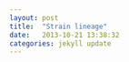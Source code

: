```yaml
---
layout: post
title:  "Strain lineage"
date:   2013-10-21 13:38:32
categories: jekyll update
---
```


<script src="{{ site.baseurl }}/js/lineage.js"></script>

<div id="lineage"></div>

<script>


var margin = {top: 20, right: 20, bottom: 20, left: 20},
    padding = {top: 60, right: 50, bottom: 60, left: 50},
    outerWidth = 960,
    outerHeight = 700,
    innerWidth = outerWidth - margin.left - margin.right,
    innerHeight = outerHeight - margin.top - margin.bottom,
    width = innerWidth - padding.left - padding.right,
    height = innerHeight - padding.top - padding.bottom;

// var lineage_chart_temporal = lineage_temporal().width(width).height(height)
// var lineage_chart_growth_vs_yield = lineage_growth_vs_yield().width(width).height(height)
var lineage_chart_hack = lineage_hack().width(width).height(height)

var svg = d3.select("#lineage").append("svg")
    .attr("width", outerWidth)
    .attr("height", outerHeight)
    .append("g")
    .attr("transform", "translate(" + padding.left + "," + padding.top + ")");


    d3.json("/data/lineage_yields_growth.json", function(error, data) {
    if (error) {console.log(error)};
    
    // lineage_chart_temporal(data, svg)
    // lineage_chart_growth_vs_yield(data, svg)
    lineage_chart_hack(data, svg)

});


</script>